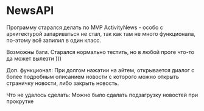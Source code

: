 # NewsAPI
Программу старался делать по MVP
ActivityNews - особо с архитектурой запариваться не стал, так как там не много функционала, по-этому всё запилил в один класс.

Возможны баги. Старался нормально тестить, но в любой проге что-то да может вылезти )))

Доп. функционал:
При долгом нажатии на айтем, открывается диалог с более подробным описанием новости с которого можно открыть страничку новости, либо закрыть новость.

Что не удалось сделать:
Можно было сдалать подзагрузку новостей при прокрутке 
